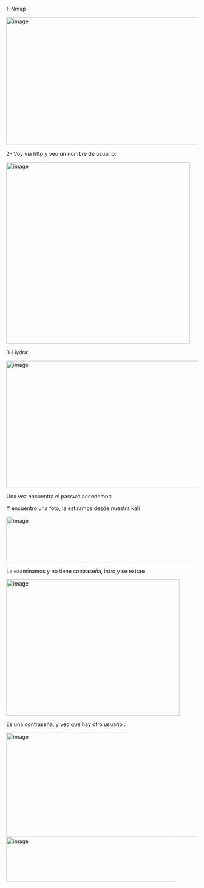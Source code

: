 1-Nmap

<img width="772" height="336" alt="image" src="https://github.com/user-attachments/assets/911dbc90-7366-4124-abe3-79114bb50582" />

2- Voy via http y veo un nombre de usuario:

<img width="484" height="477" alt="image" src="https://github.com/user-attachments/assets/cc078dc5-db06-468d-be74-ed0b76654e19" />

3-Hydra:

<img width="942" height="334" alt="image" src="https://github.com/user-attachments/assets/1aef9a64-3bf8-444d-ba87-cf4275455ab8" />

Una vez encuentra el passwd accedemos:

Y encuentro una foto, la estiramos desde nuestra kali

<img width="923" height="120" alt="image" src="https://github.com/user-attachments/assets/65d08cdb-c3d8-4161-bf71-d4875b623e80" />

La examinamos y no tiene contraseña, intro y se extrae

<img width="456" height="358" alt="image" src="https://github.com/user-attachments/assets/b107ccd3-1142-4ebc-9d13-d2e8089c3509" />

Es una contraseña, y veo que hay otro usuario :

<img width="751" height="274" alt="image" src="https://github.com/user-attachments/assets/f572d5d4-3615-4d9f-8b2d-2580a63c87cc" />

<img width="442" height="117" alt="image" src="https://github.com/user-attachments/assets/bb3bf715-57ce-4fdf-b131-2a770a3ca4be" />
